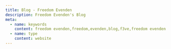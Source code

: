 ```yaml
---
title: Blog - Freedom Evenden
description: Freedom Evenden's Blog
meta:
  - name: keywords
    content: freedom evenden,freedom,evenden,blog,f3ve,freedom evenden's blog, freedom's blog, freedoms blog, freedom blog,f3ve blog, f3ve's blog
  - name: type
    content: website
---
```


<BlogPostList />
